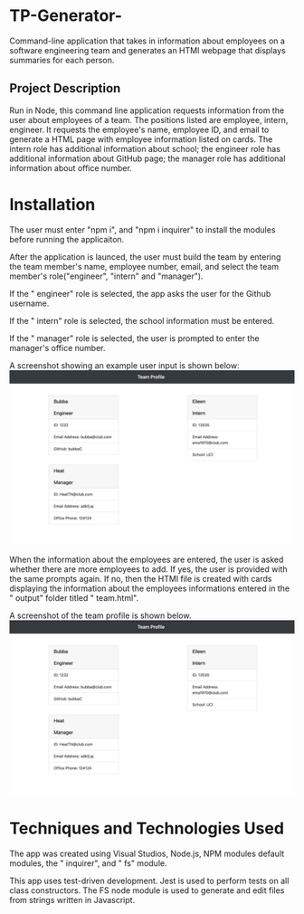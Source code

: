 # TP-Generator-
Command-line application that takes in information about employees on a software engineering team and generates an HTMl webpage that displays summaries for each person. 

## Project Description
Run in Node, this command line application  requests information from the user about employees of a team. The positions listed are employee, intern, engineer. It requests the employee's name, employee ID, and email to generate a HTML page with employee information listed on cards. The intern role has additional information about school; the engineer role has additional information about GitHub page; the manager role has additional information about office number.  

# Installation
 The user must enter "npm i", and "npm i inquirer" to install the modules before running the applicaiton. 

 After the application is launced, the user must build the team by entering the team member's name, employee number, email, and select the team member's role("engineer", "intern" and "manager"). 
 
 If the " engineer" role is selected, the app asks the user for the Github username. 

 If the " intern" role is selected, the school information must be entered. 

 If the " manager" role is selected, the user is prompted to enter the  manager's office number. 



A screenshot showing an example user input is shown below:
![Alt text](assets/screenshotHTMl.png?raw=true "UserInput")


When the information about the employees are entered, the user is asked whether there are more employees to add. 
If yes, the user is provided with the same prompts again. 
If no, then the HTMl file is created with cards displaying the information about the employees informations entered in the " output" folder titled " team.html". 

A screenshot of the team profile is shown below. 
![Alt text](assets/screenshotHTML.png?raw=true "UserInput")


# Techniques and Technologies Used
The app was created using Visual Studios, Node.js, NPM modules default modules, the " inquirer", and " fs" module. 

This app uses test-driven development. Jest is used to perform tests on all class constructors. The FS node module is used to generate and edit files from strings written in Javascript.
